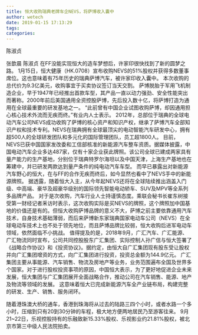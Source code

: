 ```yaml
---
title: 恒大收购瑞典老牌车企NEVS，将萨博收入囊中
author: wetech
date: 2019-01-15 17:13:29
tags: 
categories: 
---
```

陈淑贞
<!-- more -->
张歆晨
陈淑贞
在FF没能实现恒大的造车梦想后，许家印很快找到了新的圆梦之路。
1月15日，恒大健康（HK.0708）宣布收购NEVS的51%股权并获得多数董事席位。这也意味着有75年历史的瑞典萨博汽车，被许家印收入囊中。
本次收购的总代价为9.3亿美元，收购事宜于买卖协议签订当天交割。
萨博脱胎于军用飞机制造企业，早于1947年已经推出首款车型，其产品一直以动力强劲、安全性能突出而著称。2000年前后美国通用全资控股萨博，先后投入数十亿，将萨博打造为通用在全球最重要的研发基地之一。
“此前曾有中国企业试图收购萨博，却因通用担心核心技术外流而无疾而终。”有业内人士表示。
2012年，总部位于瑞典的全球电动汽车公司NEVS成功收购了萨博的核心资产和知识产权，继承了萨博汽车全部知识产权和技术专利。NEVS在瑞典拥有全球最顶尖的电动智能汽车研发中心，拥有超500人的全球研发团队和多元化的国际管理团队，员工超1800人。
目前，NEVS已获中国国家发改委和工信部核准的新能源汽车整车资质。据媒体披露，中国电动汽车企业多达487家，仅有十家企业获此牌照。该公司全球已建成两家具有量产能力的生产基地，分别位于瑞典特罗尔海坦以及中国天津，上海生产基地也在筹建中，并已研发两款达到量产条件的纯电动汽车车型。
而早已暴露出对新能源汽车野心的恒大，在与FF的合作无疾而终后，如今显然也看中了NEVS手中的新能源牌照。
据透露，随着恒大入主，从今年起NEVS还将在全球陆续推出涵盖入门级、中高端、豪华及超豪华级别的国际领先智能电动轿车、SUV及MPV等全系列多品牌产品。
对于是次收购，汽车行业人士持谨慎态度。乘联会秘书长崔东树接受第一财经记者釆访时表示，这次收购实际是买NEVS的牌照，这个牌照加中国基地的价值还是有的。但恒大收购萨博品牌的意义不大，萨博之前主要依靠通用汽车技术，自身技术基础薄弱，而后来萨博新东家瑞典国家电动车公司（NEVS）在全球电动车技术上也不处于领先地位，而且萨博品牌比较弱，恒大收购后进军电动车领域，依然面临不小挑战。
值得提及的是，2018年9月，广汇汽车、广汇能源、广汇物流同时宣布，公司共同控股股东广汇集团、实际控制人孙广信与恒大签署了《战略合作协议》和《投资协议》。据约定，由恒大自广汇集团现有股东受让股权并向广汇集团增资的方式，向广汇集团进行投资，投资总金额为144.9亿元。
广汇集团主要从事能源、汽车销售、物流及房地产等业务，业务范围遍布全国及世界多个国家。对于进行股权投资事项的原因，中国恒大表示，为了更好地促进企业未来发展，恒大集团与广汇集团展开全面战略合作，推动公司在汽车销售、能源、地产及物流等领域的发展。
这意味着恒大已完成新能源汽车全产业链布局，构建完整的研发、生产、销售、服务闭环。
 
 
随着港珠澳大桥的通车，香港到珠海将从过去的陆路三四个小时，或者水路一个多小时，压缩到只有20到30分钟的车程，极大地方便两地居民乃至游客往来。
9月21~22日，乐视控股持有的乐融致新15.33%股权、乐视影业约21.81%股权，被北京市第三中级人民法院拍卖。
